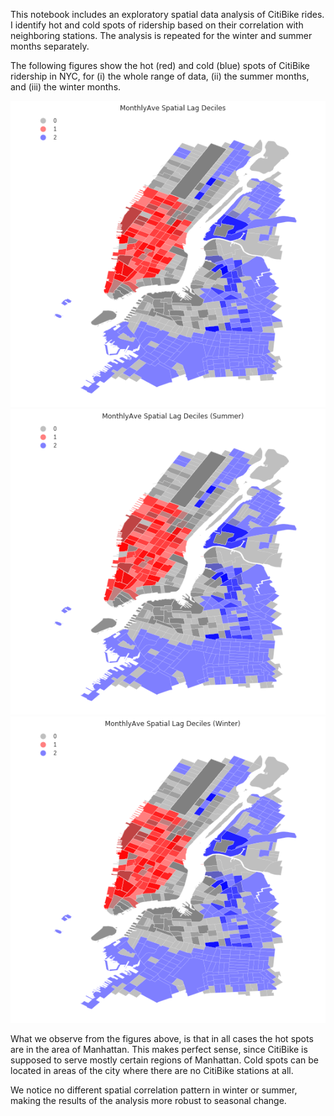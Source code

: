 This notebook includes an exploratory spatial data analysis of CitiBike rides. I identify hot and cold spots of ridership based on
their correlation with neighboring stations. The analysis is repeated for the winter and summer months separately.

The following figures show the hot (red) and cold (blue) spots of CitiBike ridership in NYC, for (i) the whole range of data, (ii) the summer months, and (iii) the winter months.

![alt-text-1](ave_all.png "title-1") ![alt-text-2](ave_summer.png "title-2") ![alt-text-2](ave_winter.png "title-2")

What we observe from the figures above, is that in all cases the hot spots are in the area of Manhattan. This makes perfect sense, since
CitiBike is supposed to serve mostly certain regions of Manhattan. Cold spots can be located in areas of the city where there are no 
CitiBike stations at all. 

We notice no different spatial correlation pattern in winter or summer, making the results of the analysis more robust to seasonal change.



